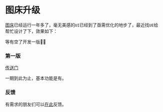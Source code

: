 # 图床升级

[图床](https://tuchuang.z.wiki/misc/tuchuang.html)已经运行一年多了，毫无美感的`UI`已经到了亟需优化的地步了，最近找`UE`给帮忙设计了下，效果如下：


<ImgView title="图床" url="https://5.z.wiki/autoupload/20230728/aRGv.1474X2620-image.png" />

等有空了开发一版💪🏻

### 第一版

[传送门](https://playground.z.wiki/img-cloud/index.html)

一期到此为止，基本功能是有。

### 反馈

有需求的朋友们可以[在此](https://support.qq.com/product/659406)反馈。
